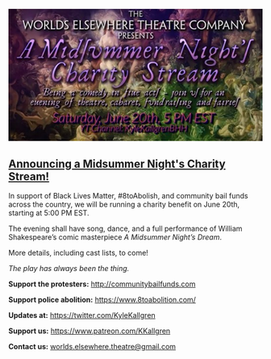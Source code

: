 ![Midsummer Night's Charity Stream banner](./assets/img/midsummer_stream_banner_low-res.jpg)

## [Announcing a Midsummer Night's Charity Stream!](https://www.youtube.com/watch?v=C74iMK8rWeQ)

In support of Black Lives Matter, #8toAbolish, and community bail funds across the country, we will be running a charity benefit on June 20th, starting at 5:00 PM EST.

The evening shall have song, dance, and a full performance of William Shakespeare’s comic masterpiece *A Midsummer Night’s Dream*.

More details, including cast lists, to come!

*The play has always been the thing.*

**Support the protesters:** <http://communitybailfunds.com>

**Support police abolition:** <https://www.8toabolition.com/>

**Updates at:** <https://twitter.com/KyleKallgren>

**Support us:** <https://www.patreon.com/KKallgren>

**Contact us:** <worlds.elsewhere.theatre@gmail.com>
